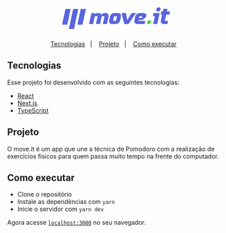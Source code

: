 <h1 align="center">
  <img alt="move.it" title="move.it" src=".github/logo.png" />
</h1>

<p align="center">
  <a href="#tecnologias">Tecnologias</a>&nbsp;&nbsp;&nbsp;|&nbsp;&nbsp;&nbsp;
  <a href="#projeto">Projeto</a>&nbsp;&nbsp;&nbsp;|&nbsp;&nbsp;&nbsp;
  <a href="#como-executar">Como executar</a>&nbsp;&nbsp;&nbsp;
</p>

## Tecnologias

Esse projeto foi desenvolvido com as seguintes tecnologias:

- [React](https://reactjs.org)
- [Next.js](https://nextjs.org/)
- [TypeScript](https://www.typescriptlang.org/)

## Projeto

O move.it é um app que une a técnica de Pomodoro com a realização de exercícios físicos para quem passa muito tempo na frente do computador.

## Como executar

- Clone o repositório
- Instale as dependências com `yarn`
- Inicie o servidor com `yarn dev`

Agora acesse [`localhost:3000`](http://localhost:3000) no seu navegador.

